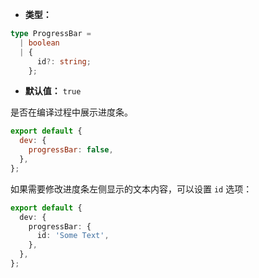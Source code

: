 - **类型：**

```ts
type ProgressBar =
  | boolean
  | {
      id?: string;
    };
```

- **默认值：** `true`

是否在编译过程中展示进度条。

```js
export default {
  dev: {
    progressBar: false,
  },
};
```

如果需要修改进度条左侧显示的文本内容，可以设置 `id` 选项：

```ts
export default {
  dev: {
    progressBar: {
      id: 'Some Text',
    },
  },
};
```
